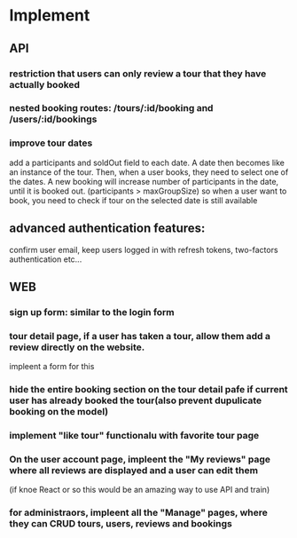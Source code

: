 # Implement

## API
### restriction that users can only review a tour that they have actually booked
### nested booking routes: /tours/:id/booking and /users/:id/bookings
### improve tour dates
  add a participants and soldOut field to each date.
  A date then becomes like an instance of the tour.
  Then, when a user books, they need to select one of the dates.
  A new booking will increase number of participants in the date, until it is booked out.
  (participants > maxGroupSize)
  so when a user want to book, you need to check if tour on the selected date is still available
## advanced authentication features:
  confirm user email, keep users logged in with refresh tokens, two-factors authentication etc...

## WEB
### sign up form: similar to the login form
### tour detail page, if a user has taken a tour, allow them add a review directly on the website.
  impleent a form for this
### hide the entire booking section on the tour detail pafe if current user has already booked the tour(also prevent dupulicate booking on the model)
### implement "like tour" functionalu with favorite tour page
### On the user account page, impleent the "My reviews" page where all reviews are displayed and a user can edit them
  (if knoe React or so this would be an amazing way to use API and train)
### for administraors, impleent all the "Manage" pages, where they can CRUD tours, users, reviews and bookings